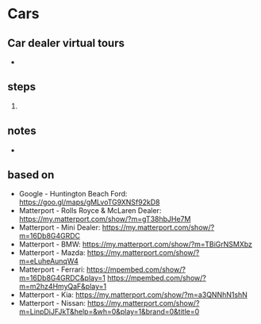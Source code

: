 # Cars  

## Car dealer virtual tours  
* 

## steps  
1. 

## notes  
*  

## based on  
*  Google - Huntington Beach Ford: https://goo.gl/maps/gMLvoTG9XNSf92kD8
*  Matterport - Rolls Royce & McLaren Dealer: https://my.matterport.com/show/?m=gT38hbJHe7M
*  Matterport - Mini Dealer: https://my.matterport.com/show/?m=16Db8G4GRDC
*  Matterport - BMW: https://my.matterport.com/show/?m=TBiGrNSMXbz
*  Matterport - Mazda: https://my.matterport.com/show/?m=eLuheAunqW4
*  Matterport - Ferrari: https://mpembed.com/show/?m=16Db8G4GRDC&play=1 https://mpembed.com/show/?m=m2hz4HmyQaF&play=1
*  Matterport - Kia: https://my.matterport.com/show/?m=a3QNNhN1shN
*  Matterport - Nissan: https://my.matterport.com/show/?m=LinpDiJFJkT&help=&wh=0&play=1&brand=0&title=0
